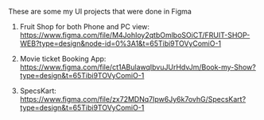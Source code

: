 These are some my UI projects that were done in Figma

1. Fruit Shop for both Phone and PC view:
  https://www.figma.com/file/M4JohIoy2qtbOmlboSOiCT/FRUIT-SHOP-WEB?type=design&node-id=0%3A1&t=65Tibi9TOVyComiO-1

2. Movie ticket Booking App:
  https://www.figma.com/file/ct1ABulawqIbvuJUrHdvJm/Book-my-Show?type=design&t=65Tibi9TOVyComiO-1

3. SpecsKart:
  https://www.figma.com/file/zx72MDNq7Ipw6Jy6k7ovhG/SpecsKart?type=design&t=65Tibi9TOVyComiO-1
